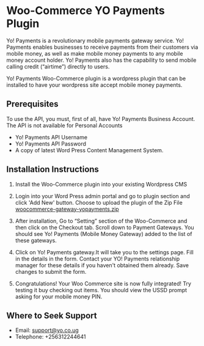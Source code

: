 # Woo-Commerce YO Payments Plugin
Yo! Payments is a revolutionary mobile payments gateway service. Yo! Payments enables businesses to receive payments from their customers via mobile money, as well as make mobile money payments to any mobile money account holder. Yo! Payments also has the capability to send mobile calling credit (“airtime”) directly to users.

Yo! Payments Woo-Commerce plugin is a wordpress plugin that can be installed to have your wordpress site accept mobile money payments.

## Prerequisites
To use the API, you must, first of all, have Yo! Payments Business Account. The API is not available for Personal Accounts

* Yo! Payments API Username
* Yo! Payments API Password
* A copy of latest Word Press Content Management System.

## Installation Instructions
1. Install the Woo-Commerce plugin into your existing Wordpress CMS

2. Login into your Word Press admin portal and go to plugin section and click 'Add New' button. Choose to upload the plugin of the Zip File [woocommerce-gateway-yopayments.zip](woocommerce-gateway-yopayments.zip)

3. After installation, Go to “Setting” section of the Woo-Commerce and then click on the Checkout tab. Scroll down to Payment Gateways. You should see Yo! Payments (Mobile Money Gateway) added to the list of these gateways.

4. Click on Yo! Payments gateway.It will take you to the settings page. Fill in the details in the form. Contact your YO! Payments relationship manager for these details if you haven't obtained them already. Save changes to submit the form.

5. Congratulations! Your Woo Commerce site is now fully integrated! Try testing it buy checking out items. You should view the USSD prompt asking for your mobile money PIN.

## Where to Seek Support

* Email: support@yo.co.ug
* Telephone: +256312244641
